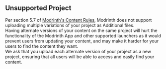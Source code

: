 ## Unsupported Project

Per section 5.7 of [Modrinth's Content Rules](https://modrinth.com/legal/rules), Modrinth does not support uploading multiple variations of your project as Additional files.  
Having alternate versions of your content on the same project will hurt the functionality of the Modrinth App and other supported launchers as it would prevent users from updating your content, and may make it harder for your users to find the content they want.  
We ask that you upload each alternate version of your project as a new project, ensuring that all users will be able to access and easily find your content.
